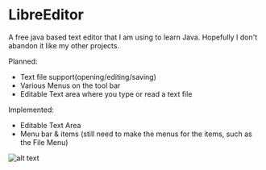 # LibreEditor
A free java based text editor that I am using to learn Java.  Hopefully I don't abandon it like my other projects.

Planned:
+ Text file support(opening/editing/saving)
+ Various Menus on the tool bar
+ Editable Text area where you type or read a text file

Implemented:
+ Editable Text Area
+ Menu bar & items (still need to make the menus for the items, such as the File Menu)

![alt text](https://www.dropbox.com/scl/fi/wgfh5pw09qmpo503cv4i1/Screenshot-59.png?rlkey=93epys3jpsxjbrqex88b2b1ft&dl=1)
